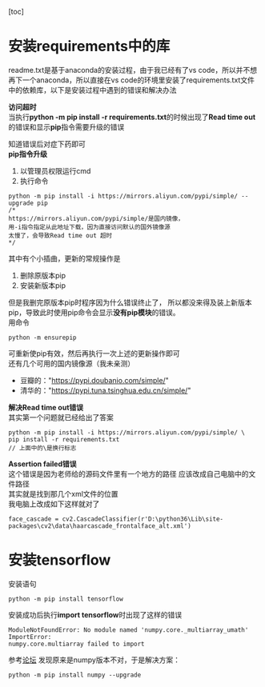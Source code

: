 [toc]
# 安装requirements中的库
readme.txt是基于anaconda的安装过程，由于我已经有了vs code，所以并不想再下一个anaconda，所以直接在vs code的环境里安装了requirements.txt文件中的依赖库，以下是安装过程中遇到的错误和解决办法

**访问超时**        
当执行**python -m pip install -r requirements.txt**的时候出现了**Read time out**的错误和显示**pip**指令需要升级的错误  

知道错误后对症下药即可      
**pip指令升级**     
1. 以管理员权限运行cmd
2. 执行命令
```
python -m pip install -i https://mirrors.aliyun.com/pypi/simple/ --upgrade pip
/* 
https://mirrors.aliyun.com/pypi/simple/是国内镜像，
用-i指令指定从此地址下载，因为直接访问默认的国外镜像源
太慢了，会导致Read time out 超时
*/
```
其中有个小插曲，更新的常规操作是
1. 删除原版本pip
2. 安装新版本pip   

但是我删完原版本pip时程序因为什么错误终止了，
所以都没来得及装上新版本pip，导致此时使用pip命令会显示**没有pip模块**的错误。   
用命令
```
python -m ensurepip
```
可重新使pip有效，然后再执行一次上述的更新操作即可       
还有几个可用的国内镜像源（我未亲测）
- 豆瓣的："https://pypi.doubanio.com/simple/"
- 清华的："https://pypi.tuna.tsinghua.edu.cn/simple/"

**解决Read time out错误**       
其实第一个问题就已经给出了答案
```
python -m pip install -i https://mirrors.aliyun.com/pypi/simple/ \
pip install -r requirements.txt
// 上面中的\是换行标志
```

**Assertion failed错误**        
这个错误是因为老师给的源码文件里有一个地方的路径
应该改成自己电脑中的文件路径        
其实就是找到那几个xml文件的位置         
我电脑上改成如下这样就对了
```
face_cascade = cv2.CascadeClassifier(r'D:\python36\Lib\site-packages\cv2\data\haarcascade_frontalface_alt.xml')
```

# 安装tensorflow
安装语句
```
python -m pip install tensorflow
```

安装成功后执行**import tensorflow**时出现了这样的错误
```
ModuleNotFoundError: No module named 'numpy.core._multiarray_umath' ImportError:
numpy.core.multiarray failed to import
```

参考[论坛](https://stackoverflow.com/questions/54665842/when-importing-tensorflow-i-get-the-following-error-no-module-named-numpy-cor)
发现原来是numpy版本不对，于是解决方案：
```
python -m pip install numpy --upgrade
```